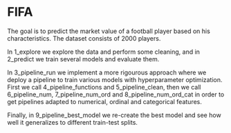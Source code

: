 # FIFA
The goal is to predict the market value of a football player based on his characteristics. The dataset consists of 2000 players.

In 1_explore we explore the data and perform some cleaning, and in 2_predict we train several models and evaluate them.

In 3_pipeline_run we implement a more rigourous approach where we deploy a pipeline to train various models with hyperparameter optimization. First we call 4_pipeline_functions and 5_pipeline_clean, then we call 6_pipeline_num, 7_pipeline_num_ord and 8_pipeline_num_ord_cat in order to get pipelines adapted to numerical, ordinal and categorical features.

Finally, in 9_pipeline_best_model we re-create the best model and see how well it generalizes to different train-test splits.
